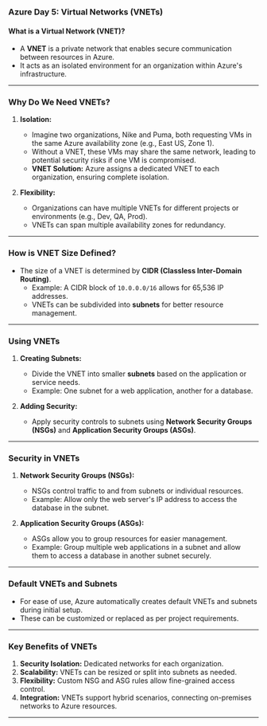
### **Azure Day 5: Virtual Networks (VNETs)**

#### **What is a Virtual Network (VNET)?**
- A **VNET** is a private network that enables secure communication between resources in Azure.  
- It acts as an isolated environment for an organization within Azure's infrastructure.

---

### **Why Do We Need VNETs?**
1. **Isolation:**  
   - Imagine two organizations, Nike and Puma, both requesting VMs in the same Azure availability zone (e.g., East US, Zone 1).  
   - Without a VNET, these VMs may share the same network, leading to potential security risks if one VM is compromised.  
   - **VNET Solution:** Azure assigns a dedicated VNET to each organization, ensuring complete isolation.

2. **Flexibility:**  
   - Organizations can have multiple VNETs for different projects or environments (e.g., Dev, QA, Prod).  
   - VNETs can span multiple availability zones for redundancy.

---

### **How is VNET Size Defined?**
- The size of a VNET is determined by **CIDR (Classless Inter-Domain Routing)**.  
  - Example: A CIDR block of `10.0.0.0/16` allows for 65,536 IP addresses.  
  - VNETs can be subdivided into **subnets** for better resource management.

---

### **Using VNETs**
1. **Creating Subnets:**  
   - Divide the VNET into smaller **subnets** based on the application or service needs.  
   - Example: One subnet for a web application, another for a database.

2. **Adding Security:**  
   - Apply security controls to subnets using **Network Security Groups (NSGs)** and **Application Security Groups (ASGs)**.

---

### **Security in VNETs**
1. **Network Security Groups (NSGs):**  
   - NSGs control traffic to and from subnets or individual resources.  
   - Example: Allow only the web server's IP address to access the database in the subnet.

2. **Application Security Groups (ASGs):**  
   - ASGs allow you to group resources for easier management.  
   - Example: Group multiple web applications in a subnet and allow them to access a database in another subnet securely.

---

### **Default VNETs and Subnets**
- For ease of use, Azure automatically creates default VNETs and subnets during initial setup.  
- These can be customized or replaced as per project requirements.

---

### **Key Benefits of VNETs**
1. **Security Isolation:** Dedicated networks for each organization.  
2. **Scalability:** VNETs can be resized or split into subnets as needed.  
3. **Flexibility:** Custom NSG and ASG rules allow fine-grained access control.  
4. **Integration:** VNETs support hybrid scenarios, connecting on-premises networks to Azure resources.

---
